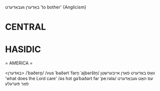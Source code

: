 באַדערן
געבאַדערט
'to bother'
{Anglicism}

CENTRAL
========

HASIDIC
=======
= AMERICA = 

<באדערן>
/ˈbaðern̥/
/vus ˈbaðərt ˈfarn̩ ˈajbərštn̩/ וואָס באַדערט פֿאַרן אייבערשטן 'what does the Lord care'
/əs hɔt gəˈbaðərt far ˈpeːrələ/ עס האָט געבאַדערט פֿאַר פּערעלע